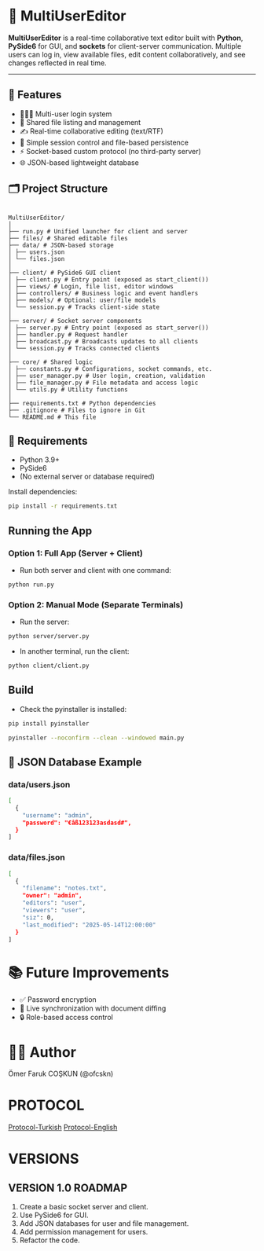 # 📝 MultiUserEditor

**MultiUserEditor** is a real-time collaborative text editor built with **Python**, **PySide6** for GUI, and **sockets** for client-server communication. Multiple users can log in, view available files, edit content collaboratively, and see changes reflected in real time.

---

## 🚀 Features

- 🧑‍🤝‍🧑 Multi-user login system
- 📄 Shared file listing and management
- ✍️ Real-time collaborative editing (text/RTF)
- 🔐 Simple session control and file-based persistence
- ⚡ Socket-based custom protocol (no third-party server)
- 🌐 JSON-based lightweight database

## 🗂️ Project Structure

```

MultiUserEditor/
│
├── run.py # Unified launcher for client and server
├── files/ # Shared editable files
├── data/ # JSON-based storage
│ ├── users.json
│ └── files.json
│
├── client/ # PySide6 GUI client
│ ├── client.py # Entry point (exposed as start_client())
│ ├── views/ # Login, file list, editor windows
│ ├── controllers/ # Business logic and event handlers
│ ├── models/ # Optional: user/file models
│ └── session.py # Tracks client-side state
│
├── server/ # Socket server components
│ ├── server.py # Entry point (exposed as start_server())
│ ├── handler.py # Request handler
│ ├── broadcast.py # Broadcasts updates to all clients
│ └── session.py # Tracks connected clients
│
├── core/ # Shared logic
│ ├── constants.py # Configurations, socket commands, etc.
│ ├── user_manager.py # User login, creation, validation
│ ├── file_manager.py # File metadata and access logic
│ └── utils.py # Utility functions
│
├── requirements.txt # Python dependencies
├── .gitignore # Files to ignore in Git
└── README.md # This file

```

## 🔧 Requirements

- Python 3.9+
- PySide6
- (No external server or database required)

Install dependencies:

```bash
pip install -r requirements.txt
```

## Running the App

### Option 1: Full App (Server + Client)

- Run both server and client with one command:

```bash
python run.py
```

### Option 2: Manual Mode (Separate Terminals)

- Run the server:

```bash
python server/server.py
```

- In another terminal, run the client:

```bash
python client/client.py
```

## Build

- Check the pyinstaller is installed:

```bash
pip install pyinstaller
```

```bash
pyinstaller --noconfirm --clean --windowed main.py
```

## 🧪 JSON Database Example

### data/users.json

```bash
[
  {
    "username": "admin",
    "password": "€âß123123asdasd#",
  }
]
```

### data/files.json

```bash
[
  {
    "filename": "notes.txt",
    "owner": "admin",
    "editors": "user",
    "viewers": "user",
    "siz": 0,
    "last_modified": "2025-05-14T12:00:00"
  }
]
```

# 📚 Future Improvements

- ✅ Password encryption
- 🔁 Live synchronization with document diffing
- 🔒 Role-based access control

# 👨‍💻 Author

Ömer Faruk COŞKUN (@ofcskn)

# PROTOCOL

[Protocol-Turkish](protocols/PROTOCOL_TR.MD)
[Protocol-English](protocols/PROTOCOL_EN.MD)

# VERSIONS

## VERSION 1.0 ROADMAP

1. Create a basic socket server and client.
2. Use PySide6 for GUI.
3. Add JSON databases for user and file management.
4. Add permission management for users.
5. Refactor the code.
